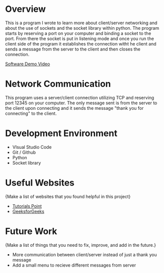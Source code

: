 # Overview

This is a program I wrote to learn more about client/server networking and about the use of sockets and the socket library within python.
The program starts by reserving a port on your computer and binding a socket to the port. From there the socket is put in listening mode and once you run the
client side of the program it establishes the connection witht he client and sends a message from the server to the client and then closes the connection.


[Software Demo Video](https://youtu.be/Jo1PW-RSW7c)

# Network Communication

This program uses a server/client connection utilizing TCP and reserving port 12345 on your computer.
The only message sent is from the server to the client upon connecting and it sends the message "thank you for connecting" to the client.

# Development Environment

- VIsual Studio Code
- Git / Github
- Python
- Socket library

# Useful Websites

{Make a list of websites that you found helpful in this project}
* [Tutorials Point](https://www.tutorialspoint.com/python/python_networking.htm)
* [GeeksforGeeks](https://www.geeksforgeeks.org/python-network-programming/)

# Future Work

{Make a list of things that you need to fix, improve, and add in the future.}
* More communication between client/server instead of just a thank you message
* Add a small menu to recieve different messages from server
